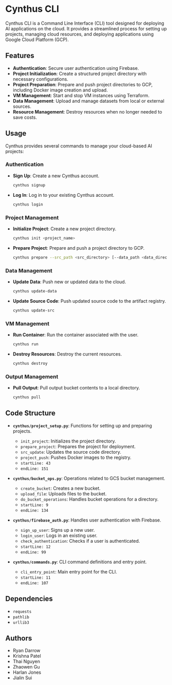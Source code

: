 # Cynthus CLI

Cynthus CLI is a Command Line Interface (CLI) tool designed for deploying AI applications on the cloud. It provides a streamlined process for setting up projects, managing cloud resources, and deploying applications using Google Cloud Platform (GCP).

## Features

- **Authentication**: Secure user authentication using Firebase.
- **Project Initialization**: Create a structured project directory with necessary configurations.
- **Project Preparation**: Prepare and push project directories to GCP, including Docker image creation and upload.
- **VM Management**: Start and stop VM instances using Terraform.
- **Data Management**: Upload and manage datasets from local or external sources.
- **Resource Management**: Destroy resources when no longer needed to save costs.

## Usage

Cynthus provides several commands to manage your cloud-based AI projects:

### Authentication

- **Sign Up**: Create a new Cynthus account.
  ```bash
  cynthus signup
  ```

- **Log In**: Log in to your existing Cynthus account.
  ```bash
  cynthus login
  ```

### Project Management

- **Initialize Project**: Create a new project directory.
  ```bash
  cynthus init <project_name>
  ```

- **Prepare Project**: Prepare and push a project directory to GCP.
  ```bash
  cynthus prepare --src_path <src_directory> [--data_path <data_directory>]
  ```

### Data Management

- **Update Data**: Push new or updated data to the cloud.
  ```bash
  cynthus update-data
  ```

- **Update Source Code**: Push updated source code to the artifact registry.
  ```bash
  cynthus update-src
  ```

### VM Management

- **Run Container**: Run the container associated with the user.
  ```bash
  cynthus run
  ```

- **Destroy Resources**: Destroy the current resources.
  ```bash
  cynthus destroy
  ```

### Output Management

- **Pull Output**: Pull output bucket contents to a local directory.
  ```bash
  cynthus pull
  ```

## Code Structure

- **`cynthus/project_setup.py`**: Functions for setting up and preparing projects.
  - `init_project`: Initializes the project directory.
  - `prepare_project`: Prepares the project for deployment.
  - `src_update`: Updates the source code directory.
  - `project_push`: Pushes Docker images to the registry.
  - `startLine: 43`
  - `endLine: 151`

- **`cynthus/bucket_ops.py`**: Operations related to GCS bucket management.
  - `create_bucket`: Creates a new bucket.
  - `upload_file`: Uploads files to the bucket.
  - `do_bucket_operations`: Handles bucket operations for a directory.
  - `startLine: 9`
  - `endLine: 134`

- **`cynthus/firebase_auth.py`**: Handles user authentication with Firebase.
  - `sign_up_user`: Signs up a new user.
  - `login_user`: Logs in an existing user.
  - `check_authentication`: Checks if a user is authenticated.
  - `startLine: 12`
  - `endLine: 99`

- **`cynthus/commands.py`**: CLI command definitions and entry point.
  - `cli_entry_point`: Main entry point for the CLI.
  - `startLine: 11`
  - `endLine: 107`

## Dependencies

- `requests`
- `pathlib`
- `urllib3`

## Authors

- Ryan Darrow
- Krishna Patel
- Thai Nguyen
- Zhaowen Gu
- Harlan Jones
- Jialin Sui
